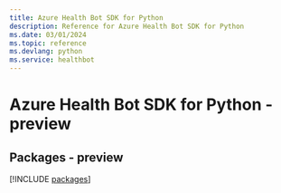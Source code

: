 ```yaml
---
title: Azure Health Bot SDK for Python
description: Reference for Azure Health Bot SDK for Python
ms.date: 03/01/2024
ms.topic: reference
ms.devlang: python
ms.service: healthbot
---
```

# Azure Health Bot SDK for Python - preview
## Packages - preview
[!INCLUDE [packages](health-bot-index.md)]